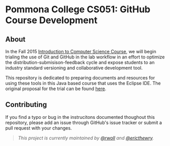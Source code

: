 Pommona College CS051: GitHub Course Development
========

## About

In the Fall 2015 [Introduction to Computer Science Course][1], we will begin
trialing the use of Git and GitHub in the lab workflow in an effort to optimize
the distribution-submisison-feedback cycle and expose students to an industry
standard versioning and collaborative development tool.

This repository is dedicated to preparing documents and resources for using
these tools in this Java based course that uses the Eclipse IDE. The original
proposal for the trial can be found [here][2].

## Contributing

If you find a typo or bug in the instrucitons documented thoughout this
repository, please add an issue through GitHub's issue tracker or submit a pull
request with your changes.

> *This project is currently maintained by [@rwoll](https://github.com/rwoll)
> and [@ericthewry](https://github.com/ericthewry).*

[1]: http://www.cs.pomona.edu/~tzuyi/Classes/fa15/cs51/
[2]: https://github.com/rwoll/CS051Proposal
